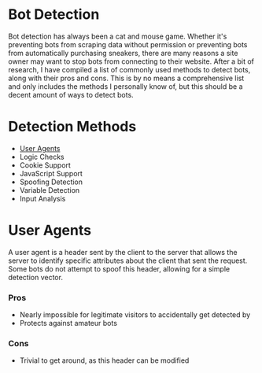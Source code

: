 # Bot Detection
Bot detection has always been a cat and mouse game. Whether it's preventing bots from scraping data without permission or preventing bots from automatically purchasing sneakers, there are many reasons a site owner may want to stop bots from connecting to their website. After a bit of research, I have compiled a list of commonly used methods to detect bots, along with their pros and cons. This is by no means a comprehensive list and only includes the methods I personally know of, but this should be a decent amount of ways to detect bots.

# Detection Methods

 - [User Agents](#user-agents)
 - Logic Checks
 - Cookie Support
 - JavaScript Support
 - Spoofing Detection
 - Variable Detection
 - Input Analysis

# User Agents
A user agent is a header sent by the client to the server that allows the server to identify specific attributes about the client that sent the request. Some bots do not attempt to spoof this header, allowing for a simple detection vector.

### Pros

 - Nearly impossible for legitimate visitors to accidentally get detected by
 - Protects against amateur bots 

### Cons

 - Trivial to get around, as this header can be modified
